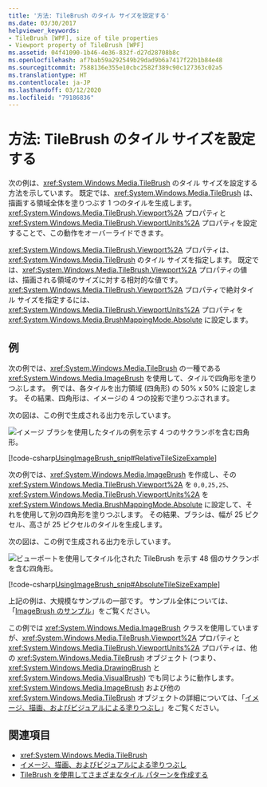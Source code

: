 ```yaml
---
title: '方法: TileBrush のタイル サイズを設定する'
ms.date: 03/30/2017
helpviewer_keywords:
- TileBrush [WPF], size of tile properties
- Viewport property of TileBrush [WPF]
ms.assetid: 04f41090-1b46-4e36-832f-d27d28708b8c
ms.openlocfilehash: af7bab59a292549b29dad9b6a7417f22b1b84e48
ms.sourcegitcommit: 7588136e355e10cbc2582f389c90c127363c02a5
ms.translationtype: HT
ms.contentlocale: ja-JP
ms.lasthandoff: 03/12/2020
ms.locfileid: "79186836"
---
```

# <a name="how-to-set-the-tile-size-for-a-tilebrush"></a>方法: TileBrush のタイル サイズを設定する

次の例は、<xref:System.Windows.Media.TileBrush> のタイル サイズを設定する方法を示しています。 既定では、<xref:System.Windows.Media.TileBrush> は、描画する領域全体を塗りつぶす 1 つのタイルを生成します。 <xref:System.Windows.Media.TileBrush.Viewport%2A> プロパティと <xref:System.Windows.Media.TileBrush.ViewportUnits%2A> プロパティを設定することで、この動作をオーバーライドできます。

<xref:System.Windows.Media.TileBrush.Viewport%2A> プロパティは、<xref:System.Windows.Media.TileBrush> のタイル サイズを指定します。 既定では、<xref:System.Windows.Media.TileBrush.Viewport%2A> プロパティの値は、描画される領域のサイズに対する相対的な値です。 <xref:System.Windows.Media.TileBrush.Viewport%2A> プロパティで絶対タイル サイズを指定するには、<xref:System.Windows.Media.TileBrush.ViewportUnits%2A> プロパティを <xref:System.Windows.Media.BrushMappingMode.Absolute> に設定します。

## <a name="example"></a>例

次の例では、<xref:System.Windows.Media.TileBrush> の一種である <xref:System.Windows.Media.ImageBrush> を使用して、タイルで四角形を塗りつぶします。 例では、各タイルを出力領域 (四角形) の 50% x 50% に設定します。 その結果、四角形は、イメージの 4 つの投影で塗りつぶされます。

次の図は、この例で生成される出力を示しています。

![イメージ ブラシを使用したタイルの例を示す 4 つのサクランボを含む四角形。](./media/how-to-set-the-tile-size-for-a-tilebrush/rectangle-tile-image-brush.png)

[!code-csharp[UsingImageBrush_snip#RelativeTileSizeExample](~/samples/snippets/csharp/VS_Snippets_Wpf/UsingImageBrush_snip/CSharp/TileSizeExample.cs#relativetilesizeexample)]

次の例では、<xref:System.Windows.Media.ImageBrush> を作成し、その <xref:System.Windows.Media.TileBrush.Viewport%2A> を `0,0,25,25`、<xref:System.Windows.Media.TileBrush.ViewportUnits%2A> を <xref:System.Windows.Media.BrushMappingMode.Absolute> に設定して、それを使用して別の四角形を塗りつぶします。 その結果、ブラシは、幅が 25 ピクセル、高さが 25 ピクセルのタイルを生成します。

次の図は、この例で生成される出力を示しています。

![ビューポートを使用してタイル化された TileBrush を示す 48 個のサクランボを含む四角形。](./media/how-to-set-the-tile-size-for-a-tilebrush/25-x-25-viewport-tilebrush.png)

[!code-csharp[UsingImageBrush_snip#AbsoluteTileSizeExample](~/samples/snippets/csharp/VS_Snippets_Wpf/UsingImageBrush_snip/CSharp/TileSizeExample.cs#absolutetilesizeexample)]

上記の例は、大規模なサンプルの一部です。 サンプル全体については、「[ImageBrush のサンプル](https://github.com/Microsoft/WPF-Samples/tree/master/Graphics/ImageBrush)」をご覧ください。

この例では <xref:System.Windows.Media.ImageBrush> クラスを使用していますが、<xref:System.Windows.Media.TileBrush.Viewport%2A> プロパティと <xref:System.Windows.Media.TileBrush.ViewportUnits%2A> プロパティは、他の <xref:System.Windows.Media.TileBrush> オブジェクト (つまり、<xref:System.Windows.Media.DrawingBrush> と <xref:System.Windows.Media.VisualBrush>) でも同じように動作します。 <xref:System.Windows.Media.ImageBrush> および他の <xref:System.Windows.Media.TileBrush> オブジェクトの詳細については、「[イメージ、描画、およびビジュアルによる塗りつぶし](painting-with-images-drawings-and-visuals.md)」をご覧ください。

## <a name="see-also"></a>関連項目

- <xref:System.Windows.Media.TileBrush>
- [イメージ、描画、およびビジュアルによる塗りつぶし](painting-with-images-drawings-and-visuals.md)
- [TileBrush を使用してさまざまなタイル パターンを作成する](how-to-create-different-tile-patterns-with-a-tilebrush.md)
